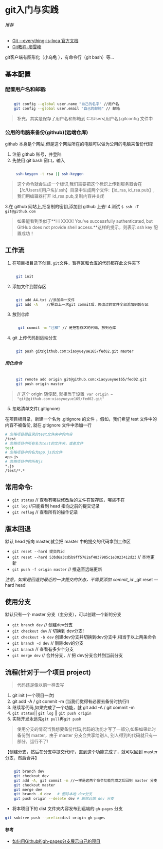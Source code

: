 # git入门与实践
###### 推荐
- [Git --everything-is-loca 官方文档](https://git-scm.com/book/zh/v2)
- [Git教程-廖雪峰](https://www.liaoxuefeng.com/wiki/0013739516305929606dd18361248578c67b8067c8c017b000)

git客户端有图形化（小乌龟 ），有命令行（git bash）等...

## 基本配置

### 配置用户名和邮箱:

````bash

    git config --global user.name "自己的名字" //用户名
    git config --global user.email "自己的邮箱" // 邮箱
````
> 补充，其实是保存了用户名和邮箱到 C:\Users\[用户名]\.gitconfig 文件中

### 公用的电脑来备份(github)(远端仓库)

 github 本身是个网站,但是这个网站所在的电脑可以做为公用的电脑来备份代码!  

1. 注册 github 账号，并登陆
2. 先使用 git bash 窗口，输入
````bash

     ssh-keygen -t rsa || ssh-keygen
````
> 这个命令就会生成一个标识,我们需要把这个标识上传到服务器会在 【/c/Users/[用户名]/.ssh】目录中生成两个文件:【id_rsa, id_rsa.pub】, 我们用编辑器打开 id_rsa.pub,复制内容并关闭

3.在 github 网站上,把复制的密钥,添加到 github 上去! 
4.测试 `$ ssh -T git@github.com`

> 如果能看到类似于**Hi XXXX! You've successfully authenticated, but GitHub does not provide shell access.**这样的提示，则表示 ssh key 配置成功！

## 工作流

1. 在项目根目录下创建`.git`文件，暂存区和仓库的代码都在此文件夹下
````bash

     git init
````
2. 添加文件到暂存区

````bash

     git add A4.txt //添加单一文件
     git add -A    //把自上一次git commit后，修改过的文件全部添加到暂存区
````
3. 放到仓库

````bash

      git commit -m "注释" // 是把暂存区的代码，放到仓库
````
4. git 上传代码到远端分支

````bash

     git push git@github.com:xiaoyueyue165/fed02.git master

````

##### 简化命令

````bash

     git remote add origin git@github.com:xiaoyueyue165/fed02.git
     git push origin master  
````
>  // 这个 origin 随便起, 就相当于设置` var origin =       "git@github.com:xiaoyueyue165/fed02.git"`

5.  忽略清单文件(.gitignore)

在项目根目录，新建一个名为 .gitignore 的文件 。假如，我们希望 test 文件中的内容不被备份, 就在.gitignore 文件中添加一行

```bash
# 忽略项目根目录的test文件夹中的内容
/test
# 忽略项目中所有名为test的文件夹，或者文件
test
# 忽略项目中的名为app.js的文件
app.js
# 忽略项目中的所有js
*.js
/test/*.*
```

## 常用命令:

* `git status` // 查看有哪些修改后的文件在暂存区，哪些不在
* `git log`      //只能看到 head 指向之前的提交记录
* `git reflog` // 查看所有的操作记录

## 版本回退

默认 head 指向 master,就会把 master 中的提交的代码拿到工作区

* `git reset --hard 提交的id`
* `git reset --hard 53bd6a3cd5b9ff5782af4837985c1e3023412d23` // 本地更新
* `git push -f origin master` // 推送至远端更新

*注意，如果是回退到最近的一次提交的状态，不需要添加 commit_id*
_git reset --hard head

## 使用分支

 默认只有一个 master 分支（主分支），可以创建一个新的分支

* `git branch dev` // 创建dev分支
* `git checkout dev` // 切换到 dev分支!
*  `git checkout -b dev` 创建dev分支并切换到dev分支中,相当于以上两条命令
* `git branch -d dev` // 删除dev的分支
* `git branch` // 查看有多少个分支
* `git merge dev` // 合并分支，// 把 dev分支合并到当前分支 


## 流程(针对于一个项目 project)

> 代码还是像以前一样去写

1. git init (一个项目一次)
2. git add -A / git commit -m (当我们觉得有必要去备份时执行!)
3. 继续写代码,如果完成了一个功能，就 git add -A / git commit -m
4. `git status`|| `git log` || `git push origin`
5. 实际开发永远先`git pull`再`git push`

> 使用分支的情况当我想要备份代码,代码的功能才写了一部分,如果如果此时备份到 master，由于 master 分支会共享给别人,
> 别人得到的代码就只有一部分，运行不了!  

【创建分支，然后在分支中提交代码!，直到这个功能完成了，就可以回到 master 分支，然后合并】

````bash

    git branch dev
    git checkout dev
    git add -A, git commit -m //一样是这两个命令功能完成之后回到 master 分支
    git checkout master
    git merge dev
    git branch -d dev   # 删除本地 dev分支
    git push origin --delete dev # 删除远端 dev 分支

````
- 将本项目下的 dist 文件夹内容发布到远端的 `gh-pages` 分支
````bash
git subtree push --prefix=dist origin gh-pages
````

#### 参考

- [如何用Github的gh-pages分支展示自己的项目](https://www.cnblogs.com/MuYunyun/p/6082359.html)